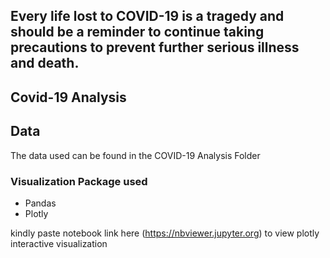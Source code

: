 ## Every life lost to COVID-19 is a tragedy and should be a reminder to continue taking precautions to prevent further serious illness and death.

## Covid-19 Analysis


## Data 

The data used can be found in the COVID-19 Analysis Folder

### Visualization Package used

  - Pandas
  - Plotly

kindly paste notebook link here (https://nbviewer.jupyter.org) to view plotly interactive visualization
